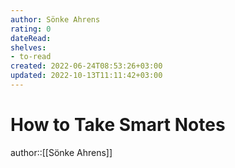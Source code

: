 ```yaml
---
author: Sönke Ahrens
rating: 0
dateRead: 
shelves: 
- to-read
created: 2022-06-24T08:53:26+03:00
updated: 2022-10-13T11:11:42+03:00
---
```

# How to Take Smart Notes

author::[[Sönke Ahrens]]